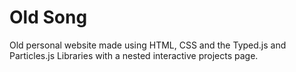 # Old Song

Old personal website made using HTML, CSS and the Typed.js and Particles.js Libraries with a nested interactive projects page.
